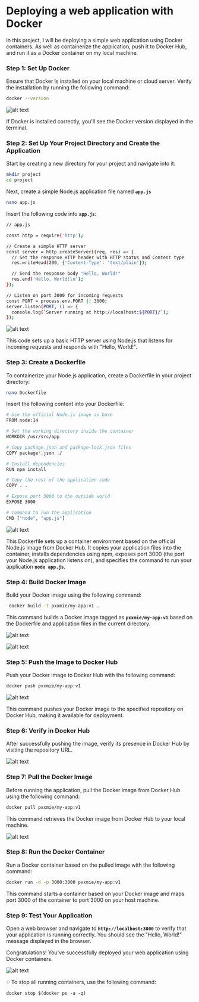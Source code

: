 # Deploying a web application with Docker

In this project, I will be deploying a simple web application using Docker containers. As well as containerize the application, push it to Docker Hub, and run it as a Docker container on my local machine.

### Step 1:  **Set Up Docker**

Ensure that Docker is installed on your local machine or cloud server. Verify the installation by running the following command:

```bash
docker --version
```

![alt text](images/Untitled.png)

If Docker is installed correctly, you'll see the Docker version displayed in the terminal.

### **Step 2: Set Up Your Project Directory and Create the Application**

Start by creating a new directory for your project and navigate into it:

```bash
mkdir project
cd project
```

Next, create a simple Node.js application file named **`app.js`** 

```bash
nano app.js 
```

Insert the following code into **`app.js`**:

```bash
// app.js

const http = require('http');

// Create a simple HTTP server
const server = http.createServer((req, res) => {
  // Set the response HTTP header with HTTP status and Content type
  res.writeHead(200, {'Content-Type': 'text/plain'});

  // Send the response body "Hello, World!"
  res.end('Hello, World!\n');
});

// Listen on port 3000 for incoming requests
const PORT = process.env.PORT || 3000;
server.listen(PORT, () => {
  console.log(`Server running at http://localhost:${PORT}/`);
});
```

![alt text](<images/Untitled 1.png>)

This code sets up a basic HTTP server using Node.js that listens for incoming requests and responds with "Hello, World!".

### Step 3: Create a Dockerfile

To containerize your Node.js application, create a Dockerfile in your project directory:

```bash
nano Dockerfile
```

Insert the following content into your Dockerfile:

```bash
# Use the official Node.js image as base
FROM node:14

# Set the working directory inside the container
WORKDIR /usr/src/app

# Copy package.json and package-lock.json files
COPY package*.json ./

# Install dependencies
RUN npm install

# Copy the rest of the application code
COPY . .

# Expose port 3000 to the outside world
EXPOSE 3000

# Command to run the application
CMD ["node", "app.js"]

```

![alt text](<images/Untitled 2.png>)

This Dockerfile sets up a container environment based on the official Node.js image from Docker Hub. It copies your application files into the container, installs dependencies using npm, exposes port 3000 (the port your Node.js application listens on), and specifies the command to run your application **`node app.js`**.

### Step 4: Build Docker Image

Build your Docker image using the following command:

```bash
 docker build -t pxxmie/my-app:v1 .
```

This command builds a Docker image tagged as **`pxxmie/my-app:v1`** based on the Dockerfile and application files in the current directory.

![alt text](<images/Untitled 3.png>)

![alt text](<images/Untitled 4.png>)

### **Step 5: Push the Image to Docker Hub**

Push your Docker image to Docker Hub with the following command:

```bash
docker push pxxmie/my-app:v1
```

![alt text](<images/Untitled 5.png>)

This command pushes your Docker image to the specified repository on Docker Hub, making it available for deployment.

### Step 6: Verify in Docker Hub

After successfully pushing the image, verify its presence in Docker Hub by visiting the repository URL.

![alt text](<images/Untitled 6.png>)

### **Step 7: Pull the Docker Image**

Before running the application, pull the Docker image from Docker Hub using the following command:

```bash
docker pull pxxmie/my-app:v1
```

This command retrieves the Docker image from Docker Hub to your local machine.

![alt text](<images/Untitled 7.png>)

### Step 8: **Run the Docker Container**

Run a Docker container based on the pulled image with the following command:

```bash
docker run -d -p 3000:3000 pxxmie/my-app:v1
```

This command starts a container based on your Docker image and maps port 3000 of the container to port 3000 on your host machine.

### Step 9: **Test Your Application**

Open a web browser and navigate to **`http://localhost:3000`** to verify that your application is running correctly. You should see the "Hello, World!" message displayed in the browser.

Congratulations! You've successfully deployed your web application using Docker containers.

![alt text](<images/Screenshot 2024-03-02 150041.png>)

<aside>
💡 To stop all running containers, use the following command:

`docker stop $(docker ps -a -q)`

</aside>